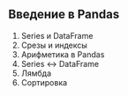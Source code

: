 ## Введение в Pandas

1. Series и DataFrame
2. Срезы и индексы
3. Арифметика в Pandas
4. Series <-> DataFrame
5. Лямбда
6. Сортировка
